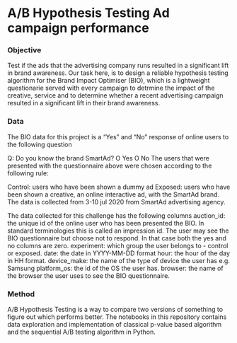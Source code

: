 # A/B Hypothesis Testing Ad campaign performance

### Objective
Test if the ads that the advertising company runs resulted in a significant lift in brand awareness. Our task here, is to design a reliable hypothesis testing algorithm for the Brand Impact Optimiser (BIO), which is a lightweight questionarie served with every campaign to detrmine the impact of the creative, service and to determine whether a recent advertising campaign resulted in a significant lift in their brand awareness.

### Data


The BIO data for this project is a “Yes” and “No” response of online users to the following question

Q: Do you know the brand SmartAd? O Yes O No The users that were presented with the questionnaire above were chosen according to the following rule:

Control: users who have been shown a dummy ad Exposed: users who have been shown a creative, an online interactive ad, with the SmartAd brand. The data is collected from 3-10 jul 2020 from SmartAd advertising agency.
    
The data collected for this challenge has the following columns auction_id: the unique id of the online user who has been presented the BIO. In standard terminologies this is called an impression id. The user may see the BIO questionnaire but choose not to respond. In that case both the yes and no columns are zero. experiment: which group the user belongs to - control or exposed. date: the date in YYYY-MM-DD format hour: the hour of the day in HH format. device_make: the name of the type of device the user has e.g. Samsung platform_os: the id of the OS the user has. browser: the name of the browser the user uses to see the BIO questionnaire.


### Method
A/B Hypothesis Testing is a way to compare two versions of something to figure out which performs better.
The notebooks in this repository contains data exploration and implementation of classical p-value based algorithm and the sequential A/B testing algorithm in Python.  

